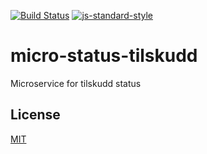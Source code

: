 [![Build Status](https://travis-ci.org/telemark/micro-status-tilskudd.svg?branch=master)](https://travis-ci.org/telemark/micro-status-tilskudd)
[![js-standard-style](https://img.shields.io/badge/code%20style-standard-brightgreen.svg?style=flat)](https://github.com/feross/standard)
# micro-status-tilskudd
Microservice for tilskudd status

## License
[MIT](LICENSE)